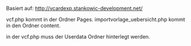Basiert auf: http://vcardexp.stankowic-development.net/

vcf.php kommt in der Ordner Pages.
importvorlage_uebersicht.php kommt in den Ordner content.

in der vcf.php muss der Userdata Ordner hinterlegt werden.

